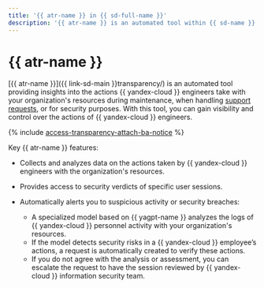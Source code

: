 ```yaml
---
title: '{{ atr-name }} in {{ sd-full-name }}'
description: '{{ atr-name }} is an automated tool within {{ sd-name }} designed to ensure transparency of {{ yandex-cloud }} operations.'
---
```


# {{ atr-name }}

[{{ atr-name }}]({{ link-sd-main }}transparency/) is an automated tool providing insights into the actions {{ yandex-cloud }} engineers take with your organization's resources during maintenance, when handling [support requests](../../support/overview.md), or for security purposes. With this tool, you can gain visibility and control over the actions of {{ yandex-cloud }} engineers.

{% include [access-transparency-attach-ba-notice](../../_includes/security-deck/access-transparency-attach-ba-notice.md) %}

Key {{ atr-name }} features:

* Collects and analyzes data on the actions taken by {{ yandex-cloud }} engineers with the organization's resources.
* Provides access to security verdicts of specific user sessions.
* Automatically alerts you to suspicious activity or security breaches:

    * A specialized model based on {{ yagpt-name }} analyzes the logs of {{ yandex-cloud }} personnel activity with your organization's resources.
    * If the model detects security risks in a {{ yandex-cloud }} employee’s actions, a request is automatically created to verify these actions.
    * If you do not agree with the analysis or assessment, you can escalate the request to have the session reviewed by {{ yandex-cloud }} information security team.
